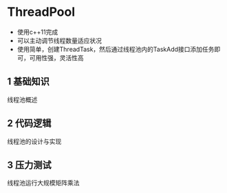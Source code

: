 # ThreadPool

- 使用c++11完成
- 可以主动调节线程数量适应状况
- 使用简单，创建ThreadTask，然后通过线程池内的TaskAdd接口添加任务即可，可用性强，灵活性高

## 1 基础知识

线程池概述

## 2 代码逻辑

线程池的设计与实现

## 3 压力测试

线程池运行大规模矩阵乘法



